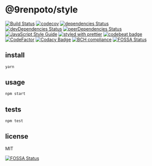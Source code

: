 # @9renpoto/style

[![Build Status](https://travis-ci.org/9renpoto/style.svg?branch=master)](https://travis-ci.org/9renpoto/style)
[![codecov](https://codecov.io/gh/9renpoto/style/branch/master/graph/badge.svg)](https://codecov.io/gh/9renpoto/style)
[![dependencies Status](https://david-dm.org/9renpoto/style/status.svg)](https://david-dm.org/9renpoto/style)
[![devDependencies Status](https://david-dm.org/9renpoto/style/dev-status.svg)](https://david-dm.org/9renpoto/style?type=dev)
[![peerDependencies Status](https://david-dm.org/9renpoto/style/peer-status.svg)](https://david-dm.org/9renpoto/style?type=peer)
[![JavaScript Style Guide](https://img.shields.io/badge/code_style-standard-brightgreen.svg)](https://standardjs.com)
[![styled with prettier](https://img.shields.io/badge/styled_with-prettier-ff69b4.svg)](https://github.com/prettier/prettier)
[![codebeat badge](https://codebeat.co/badges/d5824375-f5d2-4f02-af34-0093b4cee3de)](https://codebeat.co/projects/github-com-9renpoto-style-master)
[![CodeFactor](https://www.codefactor.io/repository/github/9renpoto/style/badge)](https://www.codefactor.io/repository/github/9renpoto/style)
[![Codacy Badge](https://api.codacy.com/project/badge/Grade/b2991eb86d7341478596c9a694d1dcfe)](https://www.codacy.com/app/9renpoto/style?utm_source=github.com&utm_medium=referral&utm_content=9renpoto/style&utm_campaign=badger)
[![BCH compliance](https://bettercodehub.com/edge/badge/9renpoto/style?branch=master)](https://bettercodehub.com/results/9renpoto/style)
[![FOSSA Status](https://app.fossa.io/api/projects/git%2Bgithub.com%2F9renpoto%2Fstyle.svg?type=shield)](https://app.fossa.io/projects/git%2Bgithub.com%2F9renpoto%2Fstyle?ref=badge_shield)

## install

```sh
yarn
```

## usage

```sh
npm start
```

## tests

```sh
npm test
```

## license

MIT

[![FOSSA Status](https://app.fossa.io/api/projects/git%2Bgithub.com%2F9renpoto%2Fstyle.svg?type=large)](https://app.fossa.io/projects/git%2Bgithub.com%2F9renpoto%2Fstyle?ref=badge_large)
